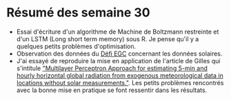 # Résumé des semaine 30

  - Essai d'écriture d'un algorithme de Machine de Boltzmann restreinte et d'un LSTM (Long short term memory) sous R. Je pense qu'il y a quelques petits problèmes d'optimisation.
  - Observation des données du [Défi EGC](http://www.egc.asso.fr/Manifestations_dEGC/71-FR-Defi_EGC) concernant les données solaires.
  - J'ai essayé de reproduire la mise en application de l'article de Gilles qui s'intitule ["Multilayer Perceptron Approach for estimating 5-min and hourly horizontal global radiation from exogenous meteorological data in locations without solar measurements."](https://www.researchgate.net/publication/290480599_Multilayer_Perceptron_Approach_for_estimating_5-min_and_hourly_horizontal_global_radiation_from_exogenous_meteorological_data_in_locations_without_solar_measurements). Les petits problèmes rencontrés avec la bonne mise en pratique se font ressentir dans les résultats.
